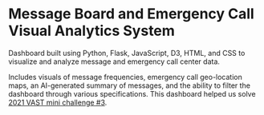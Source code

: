 # Message Board and Emergency Call Visual Analytics System
Dashboard built using Python, Flask, JavaScript, D3, HTML, and CSS to visualize and analyze message and emergency call center data. 

Includes visuals of message frequencies, emergency call geo-location maps, an AI-generated summary of messages, and the ability to filter the dashboard through various specifications. This dashboard helped us solve [2021 VAST mini challenge #3](https://vast-challenge.github.io/2021/).
